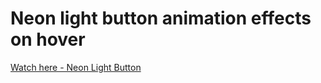 # Neon light button animation effects on hover

<a href="https://druzhkova.github.io/Neon-light-button-animation-effects-on-hover-CSS-snake-border/">Watch here - Neon Light Button</a>
